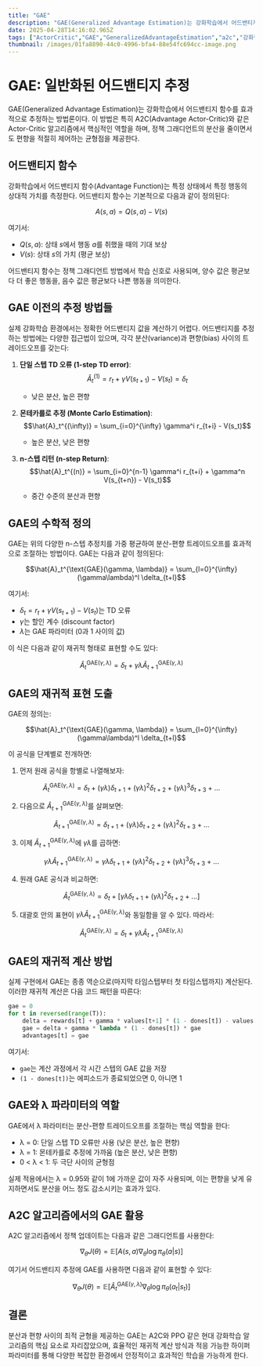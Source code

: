 ```yaml
---
title: "GAE"
description: "GAE(Generalized Advantage Estimation)는 강화학습에서 어드밴티지 함수를 효과적으로 추정하는 방법론이다. "
date: 2025-04-28T14:16:02.965Z
tags: ["ActorCritic","GAE","GeneralizedAdvantageEstimation","a2c","강화학습","딥러닝","어드밴티지","정책최적화"]
thumbnail: /images/01fa8890-44c0-4996-bfa4-88e54fc694cc-image.png
---
```

# GAE: 일반화된 어드밴티지 추정

GAE(Generalized Advantage Estimation)는 강화학습에서 어드밴티지 함수를 효과적으로 추정하는 방법론이다. 이 방법은 특히 A2C(Advantage Actor-Critic)와 같은 Actor-Critic 알고리즘에서 핵심적인 역할을 하며, 정책 그래디언트의 분산을 줄이면서도 편향을 적절히 제어하는 균형점을 제공한다.

## 어드밴티지 함수

강화학습에서 어드밴티지 함수(Advantage Function)는 특정 상태에서 특정 행동의 상대적 가치를 측정한다. 어드밴티지 함수는 기본적으로 다음과 같이 정의된다:

$$
A(s, a) = Q(s, a) - V(s)
$$

여기서:
- $Q(s, a)$: 상태 $s$에서 행동 $a$를 취했을 때의 기대 보상
- $V(s)$: 상태 $s$의 가치 (평균 보상)

어드밴티지 함수는 정책 그래디언트 방법에서 학습 신호로 사용되며, 양수 값은 평균보다 더 좋은 행동을, 음수 값은 평균보다 나쁜 행동을 의미한다.

## GAE 이전의 추정 방법들

실제 강화학습 환경에서는 정확한 어드밴티지 값을 계산하기 어렵다. 어드밴티지를 추정하는 방법에는 다양한 접근법이 있으며, 각각 분산(variance)과 편향(bias) 사이의 트레이드오프를 갖는다:

1. **단일 스텝 TD 오류 (1-step TD error)**: 
   $$\hat{A}_t^{(1)} = r_t + \gamma V(s_{t+1}) - V(s_t) = \delta_t$$
   - 낮은 분산, 높은 편향

2. **몬테카를로 추정 (Monte Carlo Estimation)**:
   $$\hat{A}_t^{(\infty)} = \sum_{i=0}^{\infty} \gamma^i r_{t+i} - V(s_t)$$
   - 높은 분산, 낮은 편향

3. **n-스텝 리턴 (n-step Return)**:
   $$\hat{A}_t^{(n)} = \sum_{i=0}^{n-1} \gamma^i r_{t+i} + \gamma^n V(s_{t+n}) - V(s_t)$$
   - 중간 수준의 분산과 편향

## GAE의 수학적 정의

GAE는 위의 다양한 n-스텝 추정치를 가중 평균하여 분산-편향 트레이드오프를 효과적으로 조절하는 방법이다. GAE는 다음과 같이 정의된다:

$$\hat{A}_t^{\text{GAE}(\gamma, \lambda)} = \sum_{l=0}^{\infty} (\gamma\lambda)^l \delta_{t+l}$$

여기서:
- $\delta_t = r_t + \gamma V(s_{t+1}) - V(s_t)$는 TD 오류
- $\gamma$는 할인 계수 (discount factor)
- $\lambda$는 GAE 파라미터 (0과 1 사이의 값)

이 식은 다음과 같이 재귀적 형태로 표현할 수도 있다:

$$\hat{A}_t^{\text{GAE}(\gamma, \lambda)} = \delta_t + \gamma\lambda\hat{A}_{t+1}^{\text{GAE}(\gamma, \lambda)}$$

## GAE의 재귀적 표현 도출

GAE의 정의는:

$$\hat{A}_t^{\text{GAE}(\gamma, \lambda)} = \sum_{l=0}^{\infty} (\gamma\lambda)^l \delta_{t+l}$$

이 공식을 단계별로 전개하면:

1. 먼저 원래 공식을 항별로 나열해보자:

$$\hat{A}_t^{\text{GAE}(\gamma, \lambda)} = \delta_t + (\gamma\lambda) \delta_{t+1} + (\gamma\lambda)^2 \delta_{t+2} + (\gamma\lambda)^3 \delta_{t+3} + ...$$

2. 다음으로 $\hat{A}_{t+1}^{\text{GAE}(\gamma, \lambda)}$를 살펴보면:

$$\hat{A}_{t+1}^{\text{GAE}(\gamma, \lambda)} = \delta_{t+1} + (\gamma\lambda) \delta_{t+2} + (\gamma\lambda)^2 \delta_{t+3} + ...$$

3. 이제 $\hat{A}_{t+1}^{\text{GAE}(\gamma, \lambda)}$에 $\gamma\lambda$를 곱하면:

$$\gamma\lambda \hat{A}_{t+1}^{\text{GAE}(\gamma, \lambda)} = \gamma\lambda\delta_{t+1} + (\gamma\lambda)^2 \delta_{t+2} + (\gamma\lambda)^3 \delta_{t+3} + ...$$

4. 원래 GAE 공식과 비교하면:

$$\hat{A}_t^{\text{GAE}(\gamma, \lambda)} = \delta_t + [\gamma\lambda\delta_{t+1} + (\gamma\lambda)^2 \delta_{t+2} + ...]$$

5. 대괄호 안의 표현이 $\gamma\lambda \hat{A}_{t+1}^{\text{GAE}(\gamma, \lambda)}$와 동일함을 알 수 있다. 따라서:

$$\hat{A}_t^{\text{GAE}(\gamma, \lambda)} = \delta_t + \gamma\lambda\hat{A}_{t+1}^{\text{GAE}(\gamma, \lambda)}$$

## GAE의 재귀적 계산 방법

실제 구현에서 GAE는 종종 역순으로(마지막 타임스텝부터 첫 타임스텝까지) 계산된다. 이러한 재귀적 계산은 다음 코드 패턴을 따른다:

```python
gae = 0
for t in reversed(range(T)):
    delta = rewards[t] + gamma * values[t+1] * (1 - dones[t]) - values[t]
    gae = delta + gamma * lambda * (1 - dones[t]) * gae
    advantages[t] = gae
```

여기서:
- `gae`는 계산 과정에서 각 시간 스텝의 GAE 값을 저장
- `(1 - dones[t])`는 에피소드가 종료되었으면 0, 아니면 1

## GAE와 λ 파라미터의 역할

GAE에서 λ 파라미터는 분산-편향 트레이드오프를 조절하는 핵심 역할을 한다:

- λ = 0: 단일 스텝 TD 오류만 사용 (낮은 분산, 높은 편향)
- λ = 1: 몬테카를로 추정에 가까움 (높은 분산, 낮은 편향)
- 0 < λ < 1: 두 극단 사이의 균형점

실제 적용에서는 λ = 0.95와 같이 1에 가까운 값이 자주 사용되며, 이는 편향을 낮게 유지하면서도 분산을 어느 정도 감소시키는 효과가 있다.

## A2C 알고리즘에서의 GAE 활용

A2C 알고리즘에서 정책 업데이트는 다음과 같은 그래디언트를 사용한다:

$$\nabla_\theta J(\theta) = \mathbb{E} \left[ A(s,a) \nabla_\theta \log \pi_\theta(a|s) \right]$$

여기서 어드밴티지 추정에 GAE를 사용하면 다음과 같이 표현할 수 있다:

$$\nabla_\theta J(\theta) = \mathbb{E} \left[ \hat{A}_t^{\text{GAE}(\gamma, \lambda)} \nabla_\theta \log \pi_\theta(a_t|s_t) \right]$$

## 결론

분산과 편향 사이의 최적 균형을 제공하는 GAE는 A2C와 PPO 같은 현대 강화학습 알고리즘의 핵심 요소로 자리잡았으며, 효율적인 재귀적 계산 방식과 적응 가능한 하이퍼파라미터를 통해 다양한 복잡한 환경에서 안정적이고 효과적인 학습을 가능하게 한다.